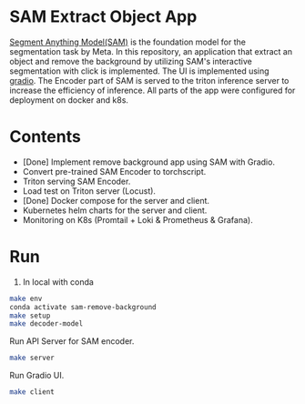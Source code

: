# SAM Extract Object App
[Segment Anything Model(SAM)](https://github.com/facebookresearch/segment-anything) is the foundation model for the segmentation task by Meta.
In this repository, an application that extract an object and remove the background by utilizing SAM's interactive segmentation with click is implemented. The UI is implemented using [gradio](https://gradio.app/).
The Encoder part of SAM is served to the triton inference server to increase the efficiency of inference.
All parts of the app were configured for deployment on docker and k8s.

# Contents
- [Done] Implement remove background app using SAM with Gradio.
- Convert pre-trained SAM Encoder to torchscript.
- Triton serving SAM Encoder.
- Load test on Triton server (Locust).
- [Done] Docker compose for the server and client.
- Kubernetes helm charts for the server and client.
- Monitoring on K8s (Promtail + Loki & Prometheus & Grafana).

# Run
1. In local with conda
```bash
make env
conda activate sam-remove-background
make setup
make decoder-model
```

Run API Server for SAM encoder.
```bash
make server
```

Run Gradio UI.
```bash
make client
```

